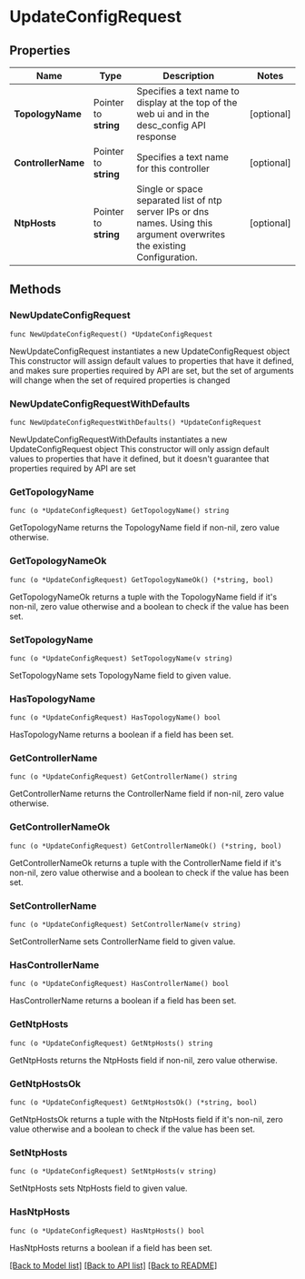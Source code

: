 # UpdateConfigRequest

## Properties

Name | Type | Description | Notes
------------ | ------------- | ------------- | -------------
**TopologyName** | Pointer to **string** | Specifies a text name to display at the top of the web ui and in the desc_config API response | [optional] 
**ControllerName** | Pointer to **string** | Specifies a text name for this controller | [optional] 
**NtpHosts** | Pointer to **string** | Single or space separated list of ntp server IPs or dns names.  Using this argument overwrites the existing Configuration.  | [optional] 

## Methods

### NewUpdateConfigRequest

`func NewUpdateConfigRequest() *UpdateConfigRequest`

NewUpdateConfigRequest instantiates a new UpdateConfigRequest object
This constructor will assign default values to properties that have it defined,
and makes sure properties required by API are set, but the set of arguments
will change when the set of required properties is changed

### NewUpdateConfigRequestWithDefaults

`func NewUpdateConfigRequestWithDefaults() *UpdateConfigRequest`

NewUpdateConfigRequestWithDefaults instantiates a new UpdateConfigRequest object
This constructor will only assign default values to properties that have it defined,
but it doesn't guarantee that properties required by API are set

### GetTopologyName

`func (o *UpdateConfigRequest) GetTopologyName() string`

GetTopologyName returns the TopologyName field if non-nil, zero value otherwise.

### GetTopologyNameOk

`func (o *UpdateConfigRequest) GetTopologyNameOk() (*string, bool)`

GetTopologyNameOk returns a tuple with the TopologyName field if it's non-nil, zero value otherwise
and a boolean to check if the value has been set.

### SetTopologyName

`func (o *UpdateConfigRequest) SetTopologyName(v string)`

SetTopologyName sets TopologyName field to given value.

### HasTopologyName

`func (o *UpdateConfigRequest) HasTopologyName() bool`

HasTopologyName returns a boolean if a field has been set.

### GetControllerName

`func (o *UpdateConfigRequest) GetControllerName() string`

GetControllerName returns the ControllerName field if non-nil, zero value otherwise.

### GetControllerNameOk

`func (o *UpdateConfigRequest) GetControllerNameOk() (*string, bool)`

GetControllerNameOk returns a tuple with the ControllerName field if it's non-nil, zero value otherwise
and a boolean to check if the value has been set.

### SetControllerName

`func (o *UpdateConfigRequest) SetControllerName(v string)`

SetControllerName sets ControllerName field to given value.

### HasControllerName

`func (o *UpdateConfigRequest) HasControllerName() bool`

HasControllerName returns a boolean if a field has been set.

### GetNtpHosts

`func (o *UpdateConfigRequest) GetNtpHosts() string`

GetNtpHosts returns the NtpHosts field if non-nil, zero value otherwise.

### GetNtpHostsOk

`func (o *UpdateConfigRequest) GetNtpHostsOk() (*string, bool)`

GetNtpHostsOk returns a tuple with the NtpHosts field if it's non-nil, zero value otherwise
and a boolean to check if the value has been set.

### SetNtpHosts

`func (o *UpdateConfigRequest) SetNtpHosts(v string)`

SetNtpHosts sets NtpHosts field to given value.

### HasNtpHosts

`func (o *UpdateConfigRequest) HasNtpHosts() bool`

HasNtpHosts returns a boolean if a field has been set.


[[Back to Model list]](../README.md#documentation-for-models) [[Back to API list]](../README.md#documentation-for-api-endpoints) [[Back to README]](../README.md)


